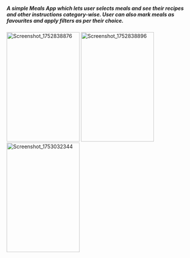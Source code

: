 ##### A simple Meals App which lets user selects meals and see their recipes and other instructions category-wise. User can also mark meals as favourites and apply filters as per their choice.


<img width="200" height="300" alt="Screenshot_1752838876" src="https://github.com/user-attachments/assets/90d3e46e-e672-461b-9731-cc37be3a0150" />

<img width="200" height="300" alt="Screenshot_1752838896" src="https://github.com/user-attachments/assets/38e2e2f2-0031-4fec-b5bd-dded185b5251" />

<img width="200" height="300" alt="Screenshot_1753032344" src="https://github.com/user-attachments/assets/b381d0ed-762c-44bb-8b15-3434989b086a" />


